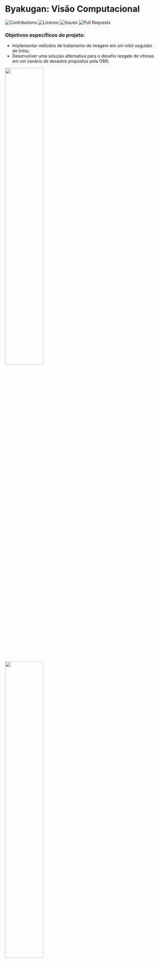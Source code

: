 # Byakugan: Visão Computacional

![Contributions](https://img.shields.io/badge/contributions-welcome-brightgreen.svg)
 ![License](https://img.shields.io/github/license/PauloVLB/byakuganv2)
 ![Issues](https://img.shields.io/github/issues/PauloVLB/byakuganv2)
 ![Pull Requests](https://img.shields.io/github/issues/PauloVLB/byakuganv2)

### Objetivos específicos do projeto:

- Implementar métodos de
tratamento de imagem em um
robô seguidor de linha;
- Desenvolver uma solução alternativa
para o desafio resgate de vítimas em um cenário de desastre
propostos pela OBR;




<img src="https://user-images.githubusercontent.com/31678236/94749031-2e60ca80-0359-11eb-9049-096aa08827b0.png" width="50%">

<img src="https://user-images.githubusercontent.com/31678236/94749105-58b28800-0359-11eb-8210-e70448c1d756.png" width="50%">


<img src="https://user-images.githubusercontent.com/31678236/94749507-556bcc00-035a-11eb-92fa-9905a9b58741.png" width="100%">

<img src="https://user-images.githubusercontent.com/31678236/94750097-b6e06a80-035b-11eb-89d3-043c8cb9df8e.png" width="100%">

#### Contato: byakugan.pi@gmail.com

## Autores

| [<img src="https://avatars3.githubusercontent.com/u/31693006?s=460&v=4" width=115><br><sub>@isaacmsl</sub>](https://github.com/isaacmsl) | [<img src="https://avatars3.githubusercontent.com/u/31678236?s=400&v=4" width=115><br><sub>@PauloVLB</sub>](https://github.com/PauloVLB) | [<img src="https://avatars3.githubusercontent.com/u/40503734?s=400&v=4" width=115><br><sub>@doug3321</sub>](https://github.com/doug3321) | [<img src="https://avatars3.githubusercontent.com/u/4775968?s=400&v=4" width=115><br><sub>@lennedy</sub>](https://github.com/lennedy) |
| :---: | :---: | :---: | :---: |
